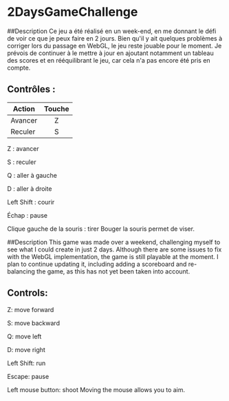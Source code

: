 # 2DaysGameChallenge

##Description
Ce jeu a été réalisé en un week-end, en me donnant le défi de voir ce que je peux faire en 2 jours. Bien qu'il y ait quelques problèmes à corriger lors du passage en WebGL, le jeu reste jouable pour le moment. Je prévois de continuer à le mettre à jour en ajoutant notamment un tableau des scores et en rééquilibrant le jeu, car cela n'a pas encore été pris en compte.

## Contrôles :

| Action        | Touche        |
| ------------- |:-------------:|
| Avancer       | Z             |
| Reculer       | S             |

Z : avancer

S : reculer

Q : aller à gauche

D : aller à droite


Left Shift : courir

Échap : pause

Clique gauche de la souris : tirer
Bouger la souris permet de viser.


##Description
This game was made over a weekend, challenging myself to see what I could create in just 2 days. Although there are some issues to fix with the WebGL implementation, the game is still playable at the moment. I plan to continue updating it, including adding a scoreboard and re-balancing the game, as this has not yet been taken into account.


## Controls:

Z: move forward

S: move backward

Q: move left

D: move right


Left Shift: run

Escape: pause

Left mouse button: shoot
Moving the mouse allows you to aim.
